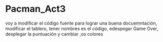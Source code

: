 # Pacman_Act3
voy a modificar el código fuente para lograr una buena docuemntación,  modificar el tablero, tener nombres es el código, edespegar Game Over, desplegar la puntuación y cambiar ,os colores
